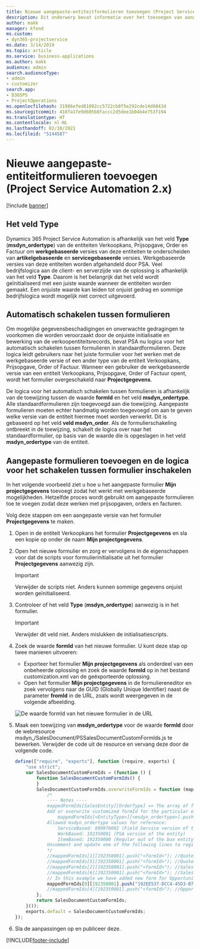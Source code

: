 ```yaml
---
title: Nieuwe aangepaste-entiteitformulieren toevoegen (Project Service Automation 2.x)
description: Dit onderwerp bevat informatie over het toevoegen van aangepaste-entiteitformulieren voor verkoopkansen, prijsopgaven, orders of facturen in Dynamics 365 Project Service Automation 2.x.
author: makk
manager: kfend
ms.custom:
- dyn365-projectservice
ms.date: 3/14/2019
ms.topic: article
ms.service: business-applications
ms.author: makk
audience: admin
search.audienceType:
- admin
- customizer
search.app:
- D365PS
- ProjectOperations
ms.openlocfilehash: 31986efed81892cc5722cb8f5e292cde14d8843d
ms.sourcegitcommit: 418fa1fe9d605b8faccc2d5dee1b04b4e753f194
ms.translationtype: HT
ms.contentlocale: nl-NL
ms.lasthandoff: 02/10/2021
ms.locfileid: "5144587"
---
```

# <a name="add-new-custom-entity-forms-project-service-automation-2x"></a>Nieuwe aangepaste-entiteitformulieren toevoegen (Project Service Automation 2.x)

[!include [banner](../../includes/psa-now-project-operations.md)]

## <a name="type-field"></a>Het veld Type 

Dynamics 365 Project Service Automation is afhankelijk van het veld **Type** (**msdyn\_ordertype**) van de entiteiten Verkoopkans, Prijsopgave, Order en Factuur om **werkgebaseerde** versies van deze entiteiten te onderscheiden van **artikelgebaseerde** en **servicegebaseerde** versies. Werkgebaseerde versies van deze entiteiten worden afgehandeld door PSA. Veel bedrijfslogica aan de client- en serverzijde van de oplossing is afhankelijk van het veld **Type**. Daarom is het belangrijk dat het veld wordt geïnitialiseerd met een juiste waarde wanneer de entiteiten worden gemaakt. Een onjuiste waarde kan leiden tot onjuist gedrag en sommige bedrijfslogica wordt mogelijk niet correct uitgevoerd.

## <a name="automatic-form-switching"></a>Automatisch schakelen tussen formulieren

Om mogelijke gegevensbeschadigingen en onverwachte gedragingen te voorkomen die worden veroorzaakt door de onjuiste initialisatie en bewerking van de verkoopentiteitsrecords, bevat PSA nu logica voor het automatisch schakelen tussen formulieren in standaardformulieren. Deze logica leidt gebruikers naar het juiste formulier voor het werken met de werkgebaseerde versie of een ander type van de entiteit Verkoopkans, Prijsopgave, Order of Factuur. Wanneer een gebruiker de werkgebaseerde versie van een entiteit Verkoopkans, Prijsopgave, Order of Factuur opent, wordt het formulier overgeschakeld naar **Projectgegevens**.

De logica voor het automatisch schakelen tussen formulieren is afhankelijk van de toewijzing tussen de waarde **formId** en het veld **msdyn\_ordertype**. Alle standaardformulieren zijn toegevoegd aan die toewijzing. Aangepaste formulieren moeten echter handmatig worden toegevoegd om aan te geven welke versie van de entiteit hiermee moet worden verwerkt. Dit is gebaseerd op het veld **veld msdyn\_order**. Als de formulierschakeling ontbreekt in de toewijzing, schakelt de logica over naar het standaardformulier, op basis van de waarde die is opgeslagen in het veld **msdyn\_ordertype** van de entiteit.

## <a name="add-custom-forms-and-turn-on-the-form-switching-logic"></a>Aangepaste formulieren toevoegen en de logica voor het schakelen tussen formulier inschakelen

In het volgende voorbeeld ziet u hoe u het aangepaste formulier **Mijn projectgegevens** toevoegt zodat het werkt met werkgebaseerde mogelijkheden. Hetzelfde proces wordt gebruikt om aangepaste formulieren toe te voegen zodat deze werken met prijsopgaven, orders en facturen.

Volg deze stappen om een aangepaste versie van het formulier **Projectgegevens** te maken.

1. Open in de entiteit Verkoopkans het formulier **Projectgegevens** en sla een kopie op onder de naam **Mijn projectgegevens**.
2. Open het nieuwe formulier en zorg er vervolgens in de eigenschappen voor dat de scripts voor formulierinitialisatie uit het formulier **Projectgegevens** aanwezig zijn. 

    > [!IMPORTANT]
    > Verwijder de scripts niet. Anders kunnen sommige gegevens onjuist worden geïnitialiseerd.

3. Controleer of het veld **Type** (**msdyn\_ordertype**) aanwezig is in het formulier. 

    > [!IMPORTANT]
    > Verwijder dit veld niet. Anders mislukken de initialisatiescripts.

4. Zoek de waarde **formId** van het nieuwe formulier. U kunt deze stap op twee manieren uitvoeren:

    - Exporteer het formulier **Mijn projectgegevens** als onderdeel van een onbeheerde oplossing en zoek de waarde **formId** op in het bestand customization.xml van de geëxporteerde oplossing.
    - Open het formulier **Mijn projectgegevens** in de formuliereneditor en zoek vervolgens naar de GUID (Globally Unique Identifier) naast de parameter **fromId** in de URL, zoals wordt weergegeven in de volgende afbeelding.

    ![De waarde formId van het nieuwe formulier in de URL](media/how-to-add-custom-forms-in-v2.0.png)

5. Maak een toewijzing van **msdyn\_ordertype** voor de waarde **formId** door de webresource msdyn\_/SalesDocument/PSSalesDocumentCustomFormIds.js te bewerken. Verwijder de code uit de resource en vervang deze door de volgende code.

    ```javascript
    define(["require", "exports"], function (require, exports) {
        "use strict";
        var SalesDocumentCustomFormIds = (function () {
            function SalesDocumentCustomFormIds() {
            }
            SalesDocumentCustomFormIds.overwriteFormIds = function (mappedFormIds) {
                /*
                ---- Notes ----
                mappedFormIds[SalesEntity][OrderType] => The array of forms IDs that support particular entity and order type
                Add or overwrite customized formId for the particular entity and order type by calling:
                    mappedFormIds[<EntityType>][<msdyn_ordertype>].push("<formId>");
                Allowed msdyn_ordertype values for reference:
                    ServiceBased: 690970002 (Field Service version of the entity)
                    WorkBased: 192350001 (PSA version of the entity)
                    ItemBased: 192350000 (Regular out of the box entity)
                Uncomment and update one of the following lines to register custom PSA form for required entity:
                */      
                //mappedFormIds[1][192350001].push("<formId>"); //Quote
                //mappedFormIds[5][192350001].push("<formId>"); //Quote Line
                //mappedFormIds[2][192350001].push("<formId>"); //Sales Order
                //mappedFormIds[6][192350001].push("<formId>"); //Sales Order Line
                // In this example we have added new form for Opportunity
                mappedFormIds[0][192350001].push("192EE537-DCC4-45D3-B7AF-EA694B9113D2"); //Opportunity
                //mappedFormIds[4][192350001].push("<formId>"); //Opportunity Line
            };
            return SalesDocumentCustomFormIds;
        }());
        exports.default = SalesDocumentCustomFormIds;
    });
    ```

6. Sla de aanpassingen op en publiceer deze.


[!INCLUDE[footer-include](../../includes/footer-banner.md)]